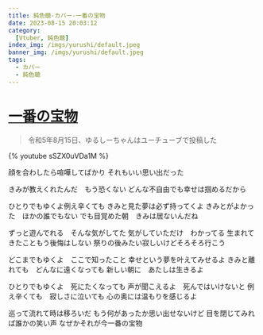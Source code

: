 ```yaml
---
title: 鈍色聴-カバー-一番の宝物
date: 2023-08-15 20:03:12
category:
  [Vtuber, 鈍色聴]
index_img: /imgs/yurushi/default.jpeg
banner_img: /imgs/yurushi/default.jpeg
tags:
  - カバー
  - 鈍色聴
---
```


<script src='/js/diy/resize-ifram.js'></script>

# [一番の宝物](https://www.youtube.com/watch?v=oK_K400e-0I)

> 令和5年8月15日、ゆるしーちゃんはユーチューブで投稿した

{% youtube sSZX0uVDa1M %}

顔を合わしたら喧嘩してばかり
それもいい思い出だった

きみが教えくれたんだ　もう恐くない
どんな不自由でも幸せは掴めるだから

ひとりでもゆくよ例え辛くても
きみと見た夢は必ず持ってくよ
きみとがよかった　ほかの誰でもない
でも目覚めた朝　きみは居ないんだね

ずっと遊んでれる　そんな気がしてた
気がしていただけ　わかってる
生まれてきたこともう後悔はしない
祭りの後みたい寂しいけどそろそろ行こう

どこまでもゆくよ　ここで知ったこと
幸せという夢を叶えてみせるよ
きみと離れても　どんなに遠くなっても
新しい朝に　あたしは生きるよ

ひとりでもゆくよ　死にたくなっても
声が聞こえるよ　死んではいけないと
例え辛くても　寂しさに泣いても
心の奥には温もりを感じるよ

巡って流れて時は移ろいだ
もう何があったか思い出せないけど
目を閉じてみれば誰かの笑い声
なぜかそれが今一番の宝物

